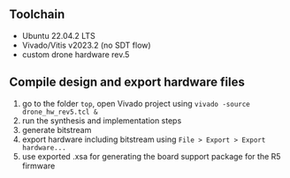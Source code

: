 ## Toolchain

- Ubuntu 22.04.2 LTS
- Vivado/Vitis v2023.2 (no SDT flow)
- custom drone hardware rev.5

## Compile design and export hardware files

1. go to the folder `top`, open Vivado project using `vivado -source drone_hw_rev5.tcl &`
2. run the synthesis and implementation steps
3. generate bitstream
4. export hardware including bitstream using `File > Export > Export hardware...`
5. use exported .xsa for generating the board support package for the R5 firmware

